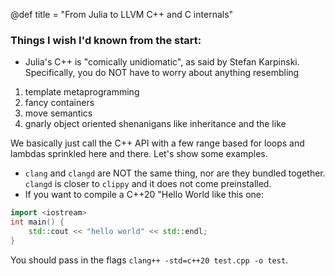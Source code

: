 @def title = "From Julia to LLVM C++ and C internals"

### Things I wish I'd known from the start:
- Julia's C++ is "comically unidiomatic", as said by Stefan Karpinski. Specifically, you do NOT have to worry about anything resembling
1. template metaprogramming
2. fancy containers
3. move semantics
4. gnarly object oriented shenanigans like inheritance and the like

We basically just call the C++ API with a few range based for loops and lambdas sprinkled here and there.
Let's show some examples.
- `clang` and `clangd` are NOT the same thing, nor are they bundled together. `clangd` is closer to `clippy` and it does not come preinstalled.
- If you want to compile a C++20 "Hello World like this one:
```cpp
import <iostream>
int main() {
    std::cout << "hello world" << std::endl;
}
```
You should pass in the flags `clang++ -std=c++20 test.cpp -o test`.
